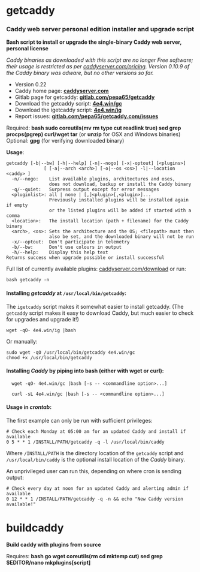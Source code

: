 # getcaddy

### Caddy web server personal edition installer and upgrade script

**Bash script to install or upgrade the single-binary Caddy web server, personal license**

*Caddy binaries as downloaded with this script are no longer Free software;
their usage is restricted as per
[caddyserver.com/pricing](https://caddyserver.com/pricing).
Version 0.10.9 of the Caddy binary was adware, but no other versions so far.*

* Version 0.22
* Caddy home page: **[caddyserver.com](https://caddyserver.com)**
* Gitlab page for getcaddy: **[gitlab.com/pepa65/getcaddy](https://gitlab.com/pepa65/getcaddy)**
* Download the getcaddy script: **[4e4.win/gc](https://4e4.win/gc)**
* Download the igetcaddy script: **[4e4.win/ig](https://4e4.win/ig)**
* Report issues: **[gitlab.com/pepa65/getcaddy.com/issues](https://gitlab.com/pepa65/getcaddy.com/issues)**

Required: **bash sudo coreutils(mv rm type cut readlink true) sed grep procps(pgrep) curl/wget tar** (or **unzip** for OSX and Windows binaries)
Optional: **gpg** (for verifying downloaded binary)

**Usage**:
```
getcaddy [-b|--bw] [-h|--help] [-n|--nogo] [-x|-optout] [<plugins>]
              [ [-a|--arch <arch>] [-o|--os <os>] -l|--location <caddy> ]
  -n/--nogo:    List available plugins, architectures and oses,
                does not download, backup or install the Caddy binary
  -q/--quiet:   Surpress output except for error messages
  <pluginlist>: all | none | [,]<plugin>[,<plugin>]...
                Previously installed plugins will be installed again if empty
                or the listed plugins will be added if started with a comma
  <location>:   The install location (path + filename) for the Caddy binary
  <arch>, <os>: Sets the architecture and the OS; <filepath> must then
                also be set, and the downloaded binary will not be run
  -x/--optout:  Don't participate in telemetry
  -b/--bw:      Don't use colours in output
  -h/--help:    Display this help text
Returns success when upgrade possible or install successful
```
Full list of currently available plugins: [caddyserver.com/download](https://caddyserver.com/download)
or run:

`bash getcaddy -n`

#### Installing *getcaddy* at `/usr/local/bin/getcaddy`:

The `igetcaddy` script makes it somewhat easier to install getcaddy.
(The `getcaddy` script makes it easy to download Caddy,
but much easier to check for upgrades and upgrade it!)

`wget -qO- 4e4.win/ig |bash`

Or manually:

```
sudo wget -qO /usr/local/bin/getcaddy 4e4.win/gc
chmod +x /usr/local/bin/getcaddy
```

#### Installing *Caddy* by piping into bash (either with wget or curl):

`  wget -qO- 4e4.win/gc |bash [-s -- <commandline option>...]`

`  curl -sL 4e4.win/gc |bash [-s -- <commandline option>...]`

#### Usage in *crontab*:

The first example can only be run with sufficient privileges:
```cron
# Check each Monday at 05:00 am for an updated Caddy and install if available
0 5 * * 1 /INSTALL/PATH/getcaddy -q -l /usr/local/bin/caddy
```
Where `/INSTALL/PATH` is the directory location of the `getcaddy` script and
`/usr/local/bin/caddy` is the optional install location of the *Caddy* binary.

An unprivileged user can run this, depending on where cron is sending output:
```cron
# Check every day at noon for an updated Caddy and alerting admin if available
0 12 * * 1 /INSTALL/PATH/getcaddy -q -n && echo "New Caddy version available!"
```

# buildcaddy

**Build caddy with plugins from source**

Requires: **bash go wget coreutils(rm cd mktemp cut) sed grep $EDITOR/nano 
mkplugins[script]**
